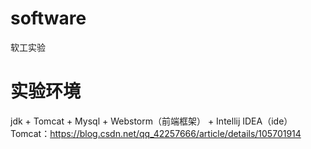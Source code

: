 # software
软工实验
# 实验环境
jdk + Tomcat + Mysql + Webstorm（前端框架） + Intellij IDEA（ide）
Tomcat：https://blog.csdn.net/qq_42257666/article/details/105701914
